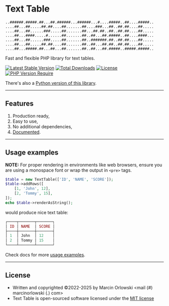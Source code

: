 # Text Table

```ascii
..######.#####.##...##.######...######...#....#####..##....#####..
....##...##.....##.##....##.......##....###...##..##.##....##.....
....##...##......###.....##.......##...##.##..##..##.##....##.....
....##...####.....#......##.......##..##...##.#####..##....####...
....##...##......###.....##.......##..#######.##..##.##....##.....
....##...##.....##.##....##.......##..##...##.##..##.##....##.....
....##...#####.##...##...##.......##..##...##.#####..#####.#####..
```

Fast and flexible PHP library for text tables.

[![Latest Stable Version](http://poser.pugx.org/marcin-orlowski/text-table/v)](https://packagist.org/packages/marcin-orlowski/text-table)
[![Total Downloads](http://poser.pugx.org/marcin-orlowski/text-table/downloads)](https://packagist.org/packages/marcin-orlowski/text-table)
[![License](http://poser.pugx.org/marcin-orlowski/text-table/license)](https://packagist.org/packages/marcin-orlowski/text-table)
[![PHP Version Require](http://poser.pugx.org/marcin-orlowski/text-table/require/php)](https://packagist.org/packages/marcin-orlowski/text-table)

There's also
a [Python version of this library](https://github.com/MarcinOrlowski/python-flex-text-table/).

---

## Features

1. Production ready,
1. Easy to use,
1. No additional dependencies,
1. [Documented](docs/README.md).

---

## Usage examples

**NOTE:** For proper rendering in environments like web browsers, ensure you are using a monospace
font or wrap the output in `<pre>` tags.

```php
$table = new TextTable(['ID', 'NAME', 'SCORE']);
$table->addRows([
    [1, 'John', 12],
    [2, 'Tommy', 15],
]);
echo $table->renderAsString();
```

would produce nice text table:

```php
┌────┬───────┬───────┐
│ ID │ NAME  │ SCORE │
├────┼───────┼───────┤
│ 1  │ John  │ 12    │
│ 2  │ Tommy │ 15    │
└────┴───────┴───────┘
```

Check docs for more [usage examples](docs/README.md).

---

## License

* Written and copyrighted &copy;2022-2025 by Marcin Orlowski <mail (#) marcinorlowski (.) com>
* Text Table is open-sourced software licensed under
  the [MIT license](https://opensource.org/license/mit)
